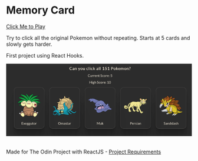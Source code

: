 # Memory Card

[Click Me to Play](https://rileyloudon.github.io/memory-card/)

Try to click all the original Pokemon without repeating.
Starts at 5 cards and slowly gets harder.

First project using React Hooks.

<div align='center'>
  <img src=./public/img/quick-look.png>
</div>

<br>

Made for The Odin Project with ReactJS - [Project Requirements](https://www.theodinproject.com/paths/full-stack-javascript/courses/javascript/lessons/memory-card)

